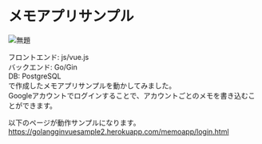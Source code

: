 # メモアプリサンプル

![無題](https://user-images.githubusercontent.com/4074863/93884618-16b49100-fd1e-11ea-9b3f-f5562514d78c.png)

フロントエンド: js/vue.js   
バックエンド: Go/Gin  
DB: PostgreSQL  
で作成したメモアプリサンプルを動かしてみました。  
Googleアカウントでログインすることで、アカウントごとのメモを書き込むことができます。  

以下のページが動作サンプルになります。  
https://golangginvuesample2.herokuapp.com/memoapp/login.html  
